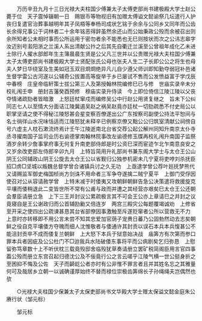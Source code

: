 <!-- { "loadSidebar": true } -->
　　万历辛丑九月十三日光禄大夫柱国少傅兼太子太傅吏部尚书建极殿大学士赵公薨于位　天子震悼辍朝一日　赐银币等物视旧有加赠太傅谥文懿谕祭几坛遣行人护丧归复遣官治葬事越明年其子凤梧等奉杨司成状乞铭于余余与公同乡又同年而公齿长余得兄事公于词林者二十余年铭恶得辞虽然余还山而公始秉政公殁而余被召出则余所知者公未相时事而公所运用于密勿者余不能悉也无巳则按状而次之公讳志皋字汝迈别号瀫阳浙之兰溪人系出清献公抃之后其先自衢迁兰溪至公曾祖年成化乙未进士除行人擢水部郎年生主簿晨晨生贤是公父凡三世并以公贵赠光禄大夫柱国少傅兼太子太傅吏部尚书建极殿大学士贤配张氏公母也张夫人生二子长即公公之将生也母夫人梦日华绕室及生美如冠玉双目烱烱绝异凡儿自少遵父师训即知勤夺弱冠补邑诸生督学雷公古河遂以公辅奇公拔置高等旋举于乡已屡试不售而公发愤益富于学戊辰中春榜　庄皇帝临轩策士拔公第三人及第授翰林院编修巳已与修　世庙实录辛未分校礼闱壬申　册封吉藩癸酉预修　穆庙实录升侍读　今上即位倚信江陵江陵以父丧夺情诸疏劾者皆暗激　上怒廷杖窜戍而编修吴公中行赵公用贤复继之　旨未下公纠同志七人以至情大分面诘江陵冀遏吴赵之祸吴赵竟亦廷杖一切劾疏悉不付史局公以职掌坚请之使不得秘江陵怒甚会星变察百僚遂出公广东按察司副使公持法平恕间与名士徜徉山水况味恬适而江陵怒犹未释辛已例察京僚又黜公公归筑室清献公祠傍自号六虚主人枕石漱流终焉计壬午江陵逝南北台省交荐公起公解州同知升南京太仆寺丞寻擢南国子监司业历右谕德掌南翰林院事改左谕德修玉牒再校礼闱升南国子监祭酒岁余转少詹事掌府事无何复升南吏部侍郎是时公资巳深而宦迹乍北乍南意良安之又岁余改吏部左侍郎辛卯九月　上特旨简用升礼部尚书兼东阁大学士与太仓王公山阴王公同辅政山阴王公旋去太仓王公以省觐归公独参机密未几宁夏将吏哱刘杀抚臣招□虏□坚城以叛魏总督学曾合诸镇兵讨之久无功　上亟逮学曾公荐叶廵抚梦熊代又请赐监军御史梅国桢尚方剑诛不用命者三军争夺遂擒二贼宁夏平　上御门受俘因使召对公从容请赦学曾　上特末减于时倭夷又攻朝鲜朝鲜告急公决策遣将救援旋克平壤而倭稍退此二变皆世所不常有公甫与政而并遭之其经营亦艰矣巳太仓王公还朝会羣臣请册立急　上下三王并封议公累疏极言其不可会王公亦上章请巳之并封之议竟寝自是王公谢政归而公首辅劻勷又倍连岁　两宫三殿灾公每题覆竭诚劝　上修省至开采之使四出公疏谏甚恳其台省部僚因事激触至斥遂贬窜者公所以营救无不力　上意时亦转移即不用公言未尝不知其忠爱加官荫子宠赉日蕃乃公固勃然动去志矣朝鲜之役自克平壤倭方夺魄而细人沈惟敬者与倭通许其封贡以误石本兵本兵愎甚公不能沮封贡卒不成而倭复兰朝鲜　上大怒下本兵于狱意始决战　庙筭方有次第而参口罪本兵者因疵及公公杜门不□迨我兵水陆破倭东事将平而公病剧矣乞归弥恳　上慰留弥笃章数十上不听伏枕三载竟殁邸舍临殁犹草奏请册立罢矿税简阁臣用言官四事葢公殁而册立东宫召起归德沈公及不佞竟行公之言云嗟乎江陵气横一世公挺身折之至困抑不悔及公佐　天子而齮龁公者亦时有公非惟不罪言者且并其姓名忘之其雅量何可及哉居乡立朝一以诚确谨厚始终不替而禄位崇极齿筭绵长子孙绳绳夫岂偶然也欤 

　　○光禄大夫柱国少保兼太子太保吏部尚书文华殿大学士赠太保谥文懿金庭朱公赓行状（邹元标） 

　　邹元标 
